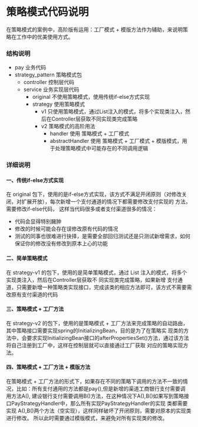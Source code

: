 # 策略模式代码说明
在策略模式的案例中，高阶版有运用：工厂模式 + 模版方法作为辅助，来说明策略在工作中的优美使用方式。

### 结构说明
- pay 业务代码
- strategy_pattern 策略模式包
  - controller 控制层代码
  - service 业务实现层代码
    - original 不使用策略模式，使用传统if-else方式实现
    - strategy 使用策略模式
      - v1 只使用策略模式，通过List<IPayStrategyV1Service>注入的模式，将多个实现类注入，然后在Controller层获取不同实现类完成策略
      - v2 策略模式的高阶用法
        - handler 使用 策略模式 + 工厂模式
        - abstractHandler 使用 策略模式 + 工厂模式 + 模版模式，用于处理策略模式中可能存在的不同调用逻辑

### 详细说明
#### 一、传统if-else方式实现
在 original 包下，使用的是if-else方式实现，该方式不满足开闭原则（对修改关闭，对扩展开放），每次新增一个支付通道的情况下都需要修改支付实现的
方法，需要修改if-else代码， 这样当代码很多或者支付渠道很多的情况：
- 代码会显得特别臃肿
- 修改的时候可能会存在误修改原有代码的情况
- 测试的同事也很难进行抉择，是需要全部回归测试还是只测试新增需求，如何保证你的修改没有修改到原本上心的功能

#### 二、简单策略模式
在 strategy-v1 的包下，使用的是简单策略模式，通过 List<IPayStrategyV1Service> 注入的模式，将多个实现类注入，然后在Controller层获取不
同实现类完成策略，如果新增 支付通道，只需要新增一种策略类实现接口，完成该类的相应方法即可，该方式不需要需改原有支付渠道的代码

#### 三、策略模式 + 工厂方法
在 strategy-v2 的包下，使用的是策略模式 + 工厂方法来完成策略的自动路由，其中策略接口需要实现spring的InitializingBean，目的是为了在策略实
现类的方法中，会要求实现InitializingBean接口的afterPropertiesSet()方法，通过该方法将自己注册到工厂中，这样在控制层就可以直接通过工厂获取
对应的策略实现方法。

#### 四、策略模式 + 工厂方法 + 模版方法
在策略模式 + 工厂方法的形式下，如果存在不同的策略下调用的方法不一致的情况，比如：所有支付通用的方法都是pay(),但是新增的渠道工商银行支付需要调
用方法A(), 建设银行支付需要调用B()方法，在这种情况下A(),B()如果写到策略接口PayStrategyHandler中，那么所有实现PayStrategyHandler的实现
类都需要实现 A(),B()两个方法（空实现），这样同样破坏了开闭原则，需要对原本的实现类进行修改。
所以此时需要通过模版模式，来避免对所有实现类的修改。

